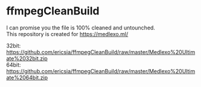 # ffmpegCleanBuild
I can promise you the file is 100% cleaned and untounched.<br>
This repository is created for https://medlexo.ml/<br>

32bit: https://github.com/ericsia/ffmpegCleanBuild/raw/master/Medlexo%20Ultimate%2032bit.zip
<br>64bit: https://github.com/ericsia/ffmpegCleanBuild/raw/master/Medlexo%20Ultimate%2064bit.zip
